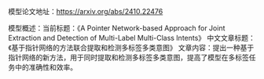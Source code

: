 模型论文地址：https://arxiv.org/abs/2410.22476

模型概述：当前标题：《A Pointer Network-based Approach for Joint Extraction and Detection of Multi-Label Multi-Class Intents》
中文文章标题：《基于指针网络的方法联合提取和检测多标签多类意图》
文章内容：提出一种基于指针网络的新方法，用于同时提取和检测多标签多类意图，提高了模型在多标签任务中的准确性和效率。
